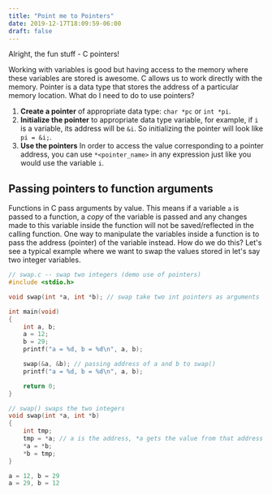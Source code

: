 ```yaml
---
title: "Point me to Pointers"
date: 2019-12-17T18:09:59-06:00
draft: false
---
```


Alright, the fun stuff - C pointers!

Working with variables is good but having access to the memory where these
variables are stored is awesome. C allows us to work directly with the memory.
Pointer is a data type that stores the address of a particular memory location.
What do I need to do to use pointers?

1. **Create a pointer** of appropriate data type: `char *pc` or `int *pi`.
2. **Initialize the pointer** to appropriate data type variable, for example, if `i`
   is a variable, its address will be `&i`. So initializing the pointer will
look like `pi = &i;`.
3. **Use the pointers** In order to access the value corresponding to a pointer
   address, you can use `*<pointer_name>` in any expression just like you would
use the variable `i`.

## Passing pointers to function arguments

Functions in C pass arguments by value. This means if a variable `a` is passed
to a function, a *copy* of the variable is passed and any changes made to this
variable inside the function will not be saved/reflected in the calling function. One way to manipulate
the variables inside a function is to pass the address (pointer) of the variable
instead. How do we do this? Let's see a typical example where we want to swap
the values stored in let's say two integer variables.

```c
// swap.c -- swap two integers (demo use of pointers)
#include <stdio.h>

void swap(int *a, int *b); // swap take two int pointers as arguments

int main(void)
{
    int a, b;
    a = 12;
    b = 29;
    printf("a = %d, b = %d\n", a, b);

    swap(&a, &b); // passing address of a and b to swap()
    printf("a = %d, b = %d\n", a, b);

    return 0;
}

// swap() swaps the two integers
void swap(int *a, int *b)
{
    int tmp;
    tmp = *a; // a is the address, *a gets the value from that address
    *a = *b;
    *b = tmp;
}
```
```c
a = 12, b = 29
a = 29, b = 12
```
